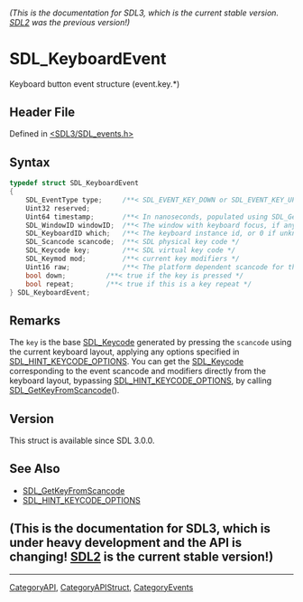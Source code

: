 ###### (This is the documentation for SDL3, which is the current stable version. [SDL2](https://wiki.libsdl.org/SDL2/) was the previous version!)
# SDL_KeyboardEvent

Keyboard button event structure (event.key.*)

## Header File

Defined in [<SDL3/SDL_events.h>](https://github.com/libsdl-org/SDL/blob/main/include/SDL3/SDL_events.h)

## Syntax

```c
typedef struct SDL_KeyboardEvent
{
    SDL_EventType type;     /**< SDL_EVENT_KEY_DOWN or SDL_EVENT_KEY_UP */
    Uint32 reserved;
    Uint64 timestamp;       /**< In nanoseconds, populated using SDL_GetTicksNS() */
    SDL_WindowID windowID;  /**< The window with keyboard focus, if any */
    SDL_KeyboardID which;   /**< The keyboard instance id, or 0 if unknown or virtual */
    SDL_Scancode scancode;  /**< SDL physical key code */
    SDL_Keycode key;        /**< SDL virtual key code */
    SDL_Keymod mod;         /**< current key modifiers */
    Uint16 raw;             /**< The platform dependent scancode for this event */
    bool down;          /**< true if the key is pressed */
    bool repeat;        /**< true if this is a key repeat */
} SDL_KeyboardEvent;
```

## Remarks

The `key` is the base [SDL_Keycode](SDL_Keycode) generated by pressing the
`scancode` using the current keyboard layout, applying any options
specified in [SDL_HINT_KEYCODE_OPTIONS](SDL_HINT_KEYCODE_OPTIONS). You can
get the [SDL_Keycode](SDL_Keycode) corresponding to the event scancode and
modifiers directly from the keyboard layout, bypassing
[SDL_HINT_KEYCODE_OPTIONS](SDL_HINT_KEYCODE_OPTIONS), by calling
[SDL_GetKeyFromScancode](SDL_GetKeyFromScancode)().

## Version

This struct is available since SDL 3.0.0.

## See Also

- [SDL_GetKeyFromScancode](SDL_GetKeyFromScancode)
- [SDL_HINT_KEYCODE_OPTIONS](SDL_HINT_KEYCODE_OPTIONS)


## (This is the documentation for SDL3, which is under heavy development and the API is changing! [SDL2](https://wiki.libsdl.org/SDL2/) is the current stable version!)



----
[CategoryAPI](CategoryAPI), [CategoryAPIStruct](CategoryAPIStruct), [CategoryEvents](CategoryEvents)

